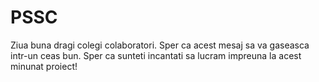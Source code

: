 # PSSC
Ziua buna dragi colegi colaboratori. Sper ca acest mesaj sa va gaseasca intr-un ceas bun. Sper ca sunteti incantati sa lucram impreuna la acest minunat proiect!
